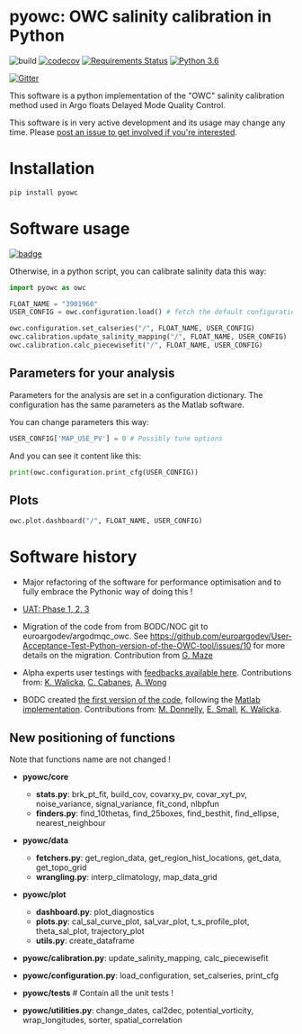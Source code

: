 # pyowc: OWC salinity calibration in Python

![build](https://github.com/euroargodev/argodmqc_owc/workflows/build/badge.svg)
[![codecov](https://codecov.io/gh/euroargodev/argodmqc_owc/branch/refactor-configuration/graph/badge.svg)](https://codecov.io/gh/euroargodev/argodmqc_owc)
[![Requirements Status](https://requires.io/github/euroargodev/argodmqc_owc/requirements.svg?branch=master)](https://requires.io/github/euroargodev/argodmqc_owc/requirements/?branch=refactor-configuration)
[![Python 3.6](https://img.shields.io/badge/python-3.6-blue.svg)](https://www.python.org/downloads/release/python-360/)

[![Gitter](https://badges.gitter.im/Argo-floats/owc-python.svg)](https://gitter.im/Argo-floats/owc-python?utm_source=badge&utm_medium=badge&utm_campaign=pr-badge)

This software is a python implementation of the "OWC" salinity calibration method used in Argo floats Delayed Mode Quality Control.

This software is in very active development and its usage may change any time. Please [post an issue to get involved if you're interested](https://github.com/euroargodev/argodmqc_owc/issues/new/choose).

# Installation

```bash
pip install pyowc
```

# Software usage

[![badge](https://img.shields.io/static/v1.svg?logo=Jupyter&label=Pangeo+Binder&message=Click+here+to+try+this+software+online+!&color=blue&style=for-the-badge)](https://binder.pangeo.io/v2/gh/euroargodev/argodmqc_owc/refactor-configuration?urlpath=lab/tree/docs/Tryit.ipynb)

Otherwise, in a python script, you can calibrate salinity data this way:

```python
import pyowc as owc

FLOAT_NAME = "3901960"
USER_CONFIG = owc.configuration.load() # fetch the default configuration and parameters

owc.configuration.set_calseries("/", FLOAT_NAME, USER_CONFIG)
owc.calibration.update_salinity_mapping("/", FLOAT_NAME, USER_CONFIG)
owc.calibration.calc_piecewisefit("/", FLOAT_NAME, USER_CONFIG)
```

## Parameters for your analysis

Parameters for the analysis are set in a configuration dictionary. 
The configuration has the same parameters as the Matlab software.

You can change parameters this way:
```python
USER_CONFIG['MAP_USE_PV'] = 0 # Possibly tune options
```

And you can see it content like this:
```python
print(owc.configuration.print_cfg(USER_CONFIG))
```

## Plots

```python
owc.plot.dashboard("/", FLOAT_NAME, USER_CONFIG)
```

# Software history

- Major refactoring of the software for performance optimisation and to fully embrace the Pythonic way of doing this !

- [UAT: Phase 1, 2, 3](https://github.com/euroargodev/User-Acceptance-Test-Python-version-of-the-OWC-tool) 

- Migration of the code from from BODC/NOC git to euroargodev/argodmqc_owc. See https://github.com/euroargodev/User-Acceptance-Test-Python-version-of-the-OWC-tool/issues/10 for more details on the migration. Contribution from [G. Maze](https://github.com/gmaze)

- Alpha experts user testings with [feedbacks available here](https://github.com/euroargodev/User-Acceptance-Test-Python-version-of-the-OWC-tool/issues). Contributions from: [K. Walicka](https://github.com/kamwal), [C. Cabanes](https://github.com/cabanesc), [A. Wong](https://github.com/apswong)

- BODC created [the first version of the code](https://git.noc.ac.uk/bodc/owc-software-python), following the [Matlab implementation](https://github.com/ArgoDMQC/matlab_owc). Contributions from: [M. Donnelly](https://github.com/matdon17), [E. Small](https://github.com/edsmall-bodc), [K. Walicka](https://github.com/kamwal).


## New positioning of functions 
Note that functions name are not changed !

- **pyowc/core**
  - **stats.py**: brk_pt_fit, build_cov, covarxy_pv, covar_xyt_pv, noise_variance, signal_variance, fit_cond, nlbpfun
  - **finders.py**: find_10thetas, find_25boxes, find_besthit, find_ellipse, nearest_neighbour

- **pyowc/data**
  - **fetchers.py**: get_region_data, get_region_hist_locations, get_data, get_topo_grid
  - **wrangling.py**: interp_climatology, map_data_grid 

- **pyowc/plot**
  - **dashboard.py**: plot_diagnostics
  - **plots.py**: cal_sal_curve_plot, sal_var_plot, t_s_profile_plot, theta_sal_plot, trajectory_plot
  - **utils.py**: create_dataframe

- **pyowc/calibration.py**: update_salinity_mapping, calc_piecewisefit

- **pyowc/configuration.py**: load_configuration, set_calseries, print_cfg

- **pyowc/tests**  # Contain all the unit tests !

- **pyowc/utilities.py**: change_dates, cal2dec, potential_vorticity, wrap_longitudes, sorter, spatial_correlation